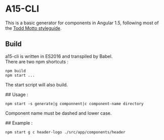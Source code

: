 # A15-CLI

This is a basic generator for components in Angular 1.5, following most of the [Todd Motto styleguide](https://github.com/toddmotto/angular-styleguide).

## Build

a15-cli is written in ES2016 and transpiled by Babel.  
There are two npm shortcuts : 

    npm build
    npm start ...

The start script will also build.

## Usage : 

    npm start -s generate|g componnent|c component-name directory

Component name must be dashed and lower case.

## Example : 

    npm start g c header-logo ./src/app/components/header


